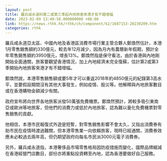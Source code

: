 ```yaml
---
layout: post
title: 羅兵咸永道料第二或第三季起內地旅客來港才有不錯增幅
date: 2023-02-09 13:49:58.000000000 +08:00
link: https://news.rthk.hk/rthk/ch/component/k2/1687153-20230209.htm
categories: rthk
---
```


羅兵咸永道亞太區、中國內地及香港區消費市場行業主管合夥人鄭煥然估計，本港1月零售銷售額約330億元，較去年12月減少，因為月內有農曆新年假期，預計全年零售銷售額約3950億元，增長13%。鄭煥然指是保守看法，由於香港與內地剛開始全面通關，旅客要觀望香港情況，加上內地經濟未完全復蘇，估計第2或第3季開始內地旅客來港才有不錯增幅。

鄭煥然說，本港零售銷售額或要5年才可以重返2018年約4850億元的紀錄第3高水平，並要假設期間沒有其他大事發生，例如疫情、股災等。他解釋與內地旅客數目或在香港購物金額減少有關。

政府宣布將向世界各地旅客派發50萬張免費機票。鄭煥然預計，將較多吸引東南亞或歐洲等地旅客，但他們的消費力或低於內地旅客，認為難以量化免費機票對零售銷售的貢獻。

他相信，本港市民報復式外遊是短暫，對零售銷售影響不會太久，又指出消費券有助市民在疫情時渡過難關，但本港零售業一向依賴旅客，現時已經通關，消費券效應未必較過去兩年高，但仍期望政府向每名市民派3000元電子消費券。

另外，羅兵咸永道指，本港奢侈品市場零售格局因防疫措施而變化，國際品牌縮減在香港經營門店數目，部份亦將重點投資轉至內地，認為香港要做好自己服務。
